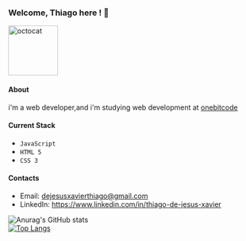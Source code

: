 ### Welcome, Thiago here ! 🫡
<img src="https://github.com/thiagojxavier/thiagojxavier/assets/124896693/07576396-1f3e-4e9d-81a6-1c5cf0842795" alt="octocat" width="100" height="100">

#### About
i'm a web developer,and i'm studying web development at [onebitcode](https://www.onebitcode.com/)

#### Current Stack
- `JavaScript`
- `HTML 5`
- `CSS 3`

#### Contacts

- Email: dejesusxavierthiago@gmail.com
- LinkedIn: https://www.linkedin.com/in/thiago-de-jesus-xavier

![Anurag's GitHub stats](https://github-readme-stats.vercel.app/api?username=thiagojxavier&theme=dark&show_icons=true)  
[![Top Langs](https://github-readme-stats.vercel.app/api/top-langs/?username=thiagojxavier)](https://github.com/thiagojxavier/github-readme-stats)

